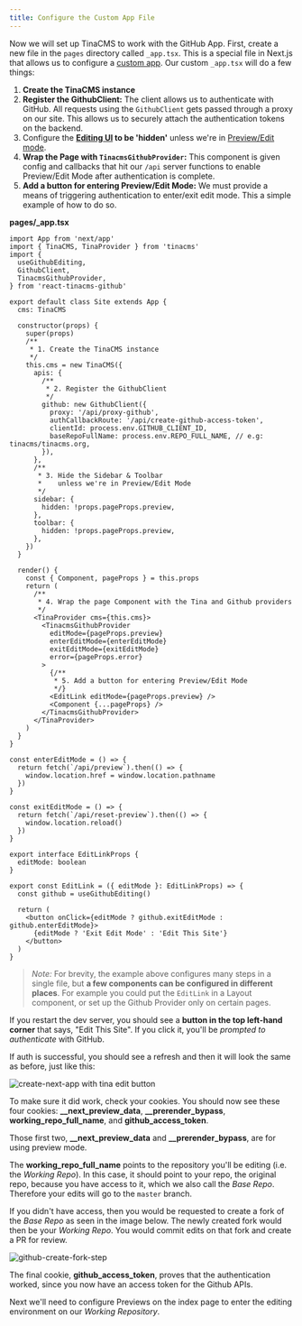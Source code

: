```yaml
---
title: Configure the Custom App File
---
```


Now we will set up TinaCMS to work with the GitHub App. First, create a new file in the `pages` directory called `_app.tsx`. This is a special file in Next.js that allows us to configure a [custom app](https://nextjs.org/docs/advanced-features/custom-app). Our custom `_app.tsx` will do a few things:

1. **Create the TinaCMS instance**
2. **Register the GithubClient:** The client allows us to authenticate with GitHub. All requests using the `GithubClient` gets passed through a proxy on our site. This allows us to securely attach the authentication tokens on the backend.
3. Configure the **[Editing UI](/docs/cms/ui) to be 'hidden'** unless we're in [Preview/Edit mode](https://nextjs.org/docs/advanced-features/preview-mode).
4. **Wrap the Page with `TinacmsGithubProvider`:** This component is given config and callbacks that hit our `/api` server functions to enable Preview/Edit Mode after authentication is complete.
5. **Add a button for entering Preview/Edit Mode:** We must provide a means of triggering authentication to enter/exit edit mode. This a simple example of how to do so.

**pages/\_app.tsx**

```tsx
import App from 'next/app'
import { TinaCMS, TinaProvider } from 'tinacms'
import {
  useGithubEditing,
  GithubClient,
  TinacmsGithubProvider,
} from 'react-tinacms-github'

export default class Site extends App {
  cms: TinaCMS

  constructor(props) {
    super(props)
    /**
     * 1. Create the TinaCMS instance
     */
    this.cms = new TinaCMS({
      apis: {
        /**
         * 2. Register the GithubClient
         */
        github: new GithubClient({
          proxy: '/api/proxy-github',
          authCallbackRoute: '/api/create-github-access-token',
          clientId: process.env.GITHUB_CLIENT_ID,
          baseRepoFullName: process.env.REPO_FULL_NAME, // e.g: tinacms/tinacms.org,
        }),
      },
      /**
       * 3. Hide the Sidebar & Toolbar
       *    unless we're in Preview/Edit Mode
       */
      sidebar: {
        hidden: !props.pageProps.preview,
      },
      toolbar: {
        hidden: !props.pageProps.preview,
      },
    })
  }

  render() {
    const { Component, pageProps } = this.props
    return (
      /**
       * 4. Wrap the page Component with the Tina and Github providers
       */
      <TinaProvider cms={this.cms}>
        <TinacmsGithubProvider
          editMode={pageProps.preview}
          enterEditMode={enterEditMode}
          exitEditMode={exitEditMode}
          error={pageProps.error}
        >
          {/**
           * 5. Add a button for entering Preview/Edit Mode
           */}
          <EditLink editMode={pageProps.preview} />
          <Component {...pageProps} />
        </TinacmsGithubProvider>
      </TinaProvider>
    )
  }
}

const enterEditMode = () => {
  return fetch(`/api/preview`).then(() => {
    window.location.href = window.location.pathname
  })
}

const exitEditMode = () => {
  return fetch(`/api/reset-preview`).then(() => {
    window.location.reload()
  })
}

export interface EditLinkProps {
  editMode: boolean
}

export const EditLink = ({ editMode }: EditLinkProps) => {
  const github = useGithubEditing()

  return (
    <button onClick={editMode ? github.exitEditMode : github.enterEditMode}>
      {editMode ? 'Exit Edit Mode' : 'Edit This Site'}
    </button>
  )
}
```

> _Note:_ For brevity, the example above configures many steps in a single file, but **a few components can be configured in different places**. For example you could put the `EditLink` in a Layout component, or set up the Github Provider only on certain pages.

If you restart the dev server, you should see a **button in the top left-hand corner** that says, "Edit This Site". If you click it, you'll be _prompted to authenticate_ with GitHub. 

If auth is successful, you should see a refresh and then it will look the same as before, just like this:

![create-next-app with tina edit button](/img/github-open-auth-cna/edit-this-site.png)

To make sure it did work, check your cookies. You should now see these four cookies: **\_\_next\_preview\_data**, **\_\_prerender\_bypass**, **working\_repo\_full\_name**, and **github\_access\_token**. 

Those first two, **\_\_next\_preview\_data** and **\_\_prerender\_bypass**, are for using preview mode.

The **working\_repo\_full\_name** points to the repository you'll be editing (i.e. the _Working Repo_). In this case, it should point to your repo, the original repo, because you have access to it, which we also call the _Base Repo_. Therefore your edits will go to the `master` branch.

If you didn't have access, then you would be requested to create a fork of the _Base Repo_ as seen in the image below. The newly created fork would then be your _Working Repo_. You would commit edits on that fork and create a PR for review.

![github-create-fork-step](/img/github-open-auth-cna/create-fork-step.png)

The final cookie, **github\_access\_token**, proves that the authentication worked, since you now have an access token for the Github APIs. 


Next we'll need to configure Previews on the index page to enter the editing environment on our _Working Repository_.
